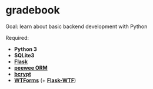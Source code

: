 # gradebook
Goal: learn about basic backend development with Python

Required:
  - **Python 3**
  - **SQLite3**
  - [**Flask**](http://flask.pocoo.org/)
  - [**peewee ORM**](http://peewee-orm.com)
  - [**bcrypt**](https://pypi.python.org/pypi/bcrypt/)
  - [**WTForms**](https://github.com/wtforms/wtforms) (+ [**Flask-WTF**](https://flask-wtf.readthedocs.io/en/stable/))
